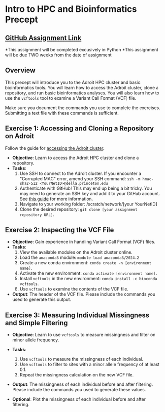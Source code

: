 # Intro to HPC and Bioinformatics Precept

## [GitHub Assignment Link](https://classroom.github.com/a/VKt1DM4c)

*This assignment will be completed excusively in Python
*This assignment will be due TWO weeks from the date of assignment

## Overview

This precept will introduce you to the Adroit HPC cluster and basic bioinformatics tools. You will learn how to access the Adroit cluster, clone a repository, and run basic bioinformatics analyses. You will also learn how to use the `vcftools` tool to examine a Variant Call Format (VCF) file.

Make sure you document the commands you use to complete the exercises. Submitting a text file with these commands is sufficient.

## Exercise 1: Accessing and Cloning a Repository on Adroit

Follow the guide for [accessing the Adroit cluster](https://researchcomputing.princeton.edu/systems/adroit#access).

- **Objective**: Learn to access the Adroit HPC cluster and clone a repository.
- **Tasks**:
    1. Use SSH to connect to the Adroit cluster. If you encounter a "Corrupted MAC" error, amend your SSH command: `ssh -m hmac-sha2-512 <YourNetID>@della.princeton.edu`
    2. Authenticate with GitHub! This may end up being a bit tricky. You may need to generate an SSH key and add it to your GitHub account. See [this guide](https://docs.github.com/en/github/authenticating-to-github/connecting-to-github-with-ssh) for more information.
    3. Navigate to your working folder: /scratch/network/[your YourNetID]
    4. Clone the desired repository: `git clone [your assignment repository URL]`.

## Exercise 2: Inspecting the VCF File
- **Objective**: Gain experience in handling Variant Call Format (VCF) files.
- **Tasks**:
    1. View the available modules on the Adroit cluster online.
    2. Load the `anaconda3` module: `module load anaconda3/2024.2`
    3. Create a new conda environment: `conda create -n [environment name]`.
    4. Activate the new environment: `conda activate [environment name]`.
    5. Install `vcftools` in the new environment: `conda install -c bioconda vcftools`.
    6. Use `vcftools` to examine the contents of the VCF file.
- **Output**: The header of the VCF file. Please include the commands you used to generate this output.

## Exercise 3: Measuring Individual Missingness and Simple Filtering
- **Objective**: Learn to use `vcftools` to measure missingness and filter on minor allele frequency.
- **Tasks**:
    1. Use `vcftools` to measure the missingness of each individual.
    2. Use `vcftools` to filter to sites with a minor allele frequency of at least 0.1.
    3. Repeat the missingness calculation on the new VCF file.
- **Output**: The missingness of each individual before and after filtering. Please include the commands you used to generate these values.

- **Optional**: Plot the missingness of each individual before and after filtering.
